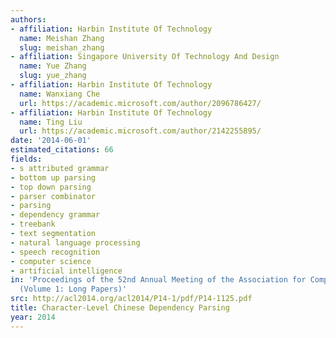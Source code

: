 ```yaml
---
authors:
- affiliation: Harbin Institute Of Technology
  name: Meishan Zhang
  slug: meishan_zhang
- affiliation: Singapore University Of Technology And Design
  name: Yue Zhang
  slug: yue_zhang
- affiliation: Harbin Institute Of Technology
  name: Wanxiang Che
  url: https://academic.microsoft.com/author/2096786427/
- affiliation: Harbin Institute Of Technology
  name: Ting Liu
  url: https://academic.microsoft.com/author/2142255895/
date: '2014-06-01'
estimated_citations: 66
fields:
- s attributed grammar
- bottom up parsing
- top down parsing
- parser combinator
- parsing
- dependency grammar
- treebank
- text segmentation
- natural language processing
- speech recognition
- computer science
- artificial intelligence
in: 'Proceedings of the 52nd Annual Meeting of the Association for Computational Linguistics
  (Volume 1: Long Papers)'
src: http://acl2014.org/acl2014/P14-1/pdf/P14-1125.pdf
title: Character-Level Chinese Dependency Parsing
year: 2014
---
```

